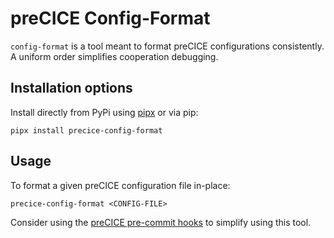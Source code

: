 # preCICE Config-Format

`config-format` is a tool meant to format preCICE configurations consistently. A uniform order simplifies cooperation debugging.

## Installation options

Install directly from PyPi using [pipx](https://pipx.pypa.io/stable/) or via pip:

```
pipx install precice-config-format
```

## Usage

To format a given preCICE configuration file in-place:

```
precice-config-format <CONFIG-FILE>
```

Consider using the [preCICE pre-commit hooks](https://github.com/precice/precice-pre-commit-hooks) to simplify using this tool.
